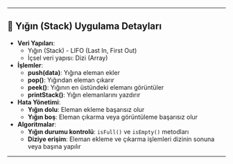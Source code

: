 
---

## 🚀 Yığın (Stack) Uygulama Detayları

- **Veri Yapıları**: 
  - Yığın (Stack) - LIFO (Last In, First Out)
  - İçsel veri yapısı: Dizi (Array)
- **İşlemler**:
  - **push(data)**: Yığına eleman ekler
  - **pop()**: Yığından eleman çıkarır
  - **peek()**: Yığının en üstündeki elemanı görüntüler
  - **printStack()**: Yığın elemanlarını yazdırır
- **Hata Yönetimi**:
  - **Yığın dolu**: Eleman ekleme başarısız olur
  - **Yığın boş**: Eleman çıkarma veya görüntüleme başarısız olur
- **Algoritmalar**:
  - **Yığın durumu kontrolü**: `isFull()` ve `isEmpty()` metodları
  - **Diziye erişim**: Eleman ekleme ve çıkarma işlemleri dizinin sonuna veya başına yapılır

---

